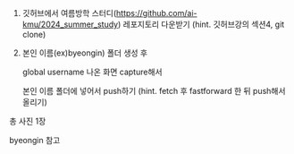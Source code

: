 1. 깃허브에서 여름방학 스터디(https://github.com/ai-kmu/2024_summer_study) 레포지토리 다운받기 (hint. 깃허브강의 섹션4, git clone)

  
2. 본인 이름(ex)byeongin) 폴더 생성 후

   global username 나온 화면 capture해서
   
   본인 이름 폴더에 넣어서 push하기 (hint. fetch 후 fastforward 한 뒤 push해서 올리기)

   
총 사진 1장 

byeongin 참고
